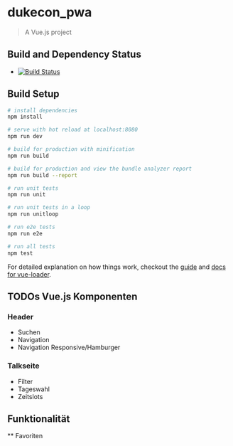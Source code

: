 # dukecon_pwa

> A Vue.js project

## Build and Dependency Status

* [![Build Status](https://travis-ci.org/dukecon/dukecon_pwa.svg?branch=master)](https://travis-ci.org/dukecon/dukecon_pwa)

## Build Setup

``` bash
# install dependencies
npm install

# serve with hot reload at localhost:8080
npm run dev

# build for production with minification
npm run build

# build for production and view the bundle analyzer report
npm run build --report

# run unit tests
npm run unit

# run unit tests in a loop
npm run unitloop

# run e2e tests
npm run e2e

# run all tests
npm test
```

For detailed explanation on how things work, checkout the [guide](http://vuejs-templates.github.io/webpack/) and [docs for vue-loader](http://vuejs.github.io/vue-loader).

## TODOs Vue.js Komponenten

### Header

* Suchen
* Navigation
* Navigation Responsive/Hamburger

### Talkseite

* Filter
* Tageswahl
* Zeitslots

## Funktionalität

** Favoriten
